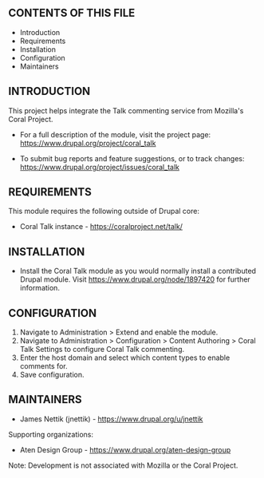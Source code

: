 CONTENTS OF THIS FILE
---------------------

 * Introduction
 * Requirements
 * Installation
 * Configuration
 * Maintainers


INTRODUCTION
------------

This project helps integrate the Talk commenting service from Mozilla's Coral
Project.

 * For a full description of the module, visit the project page:
   https://www.drupal.org/project/coral_talk

 * To submit bug reports and feature suggestions, or to track changes:
   https://www.drupal.org/project/issues/coral_talk


REQUIREMENTS
------------

This module requires the following outside of Drupal core:

 * Coral Talk instance - https://coralproject.net/talk/

INSTALLATION
------------

 * Install the Coral Talk module as you would normally install a
   contributed Drupal module. Visit
   https://www.drupal.org/node/1897420 for further information.


CONFIGURATION
-------------

  1. Navigate to Administration > Extend and enable the module.
  2. Navigate to Administration > Configuration > Content Authoring > Coral
     Talk Settings to configure Coral Talk commenting.
  3. Enter the host domain and select which content types to enable comments
     for.
  4. Save configuration.


MAINTAINERS
-----------

 * James Nettik (jnettik) - https://www.drupal.org/u/jnettik

Supporting organizations:

 * Aten Design Group - https://www.drupal.org/aten-design-group

Note: Development is not associated with Mozilla or the Coral Project.
